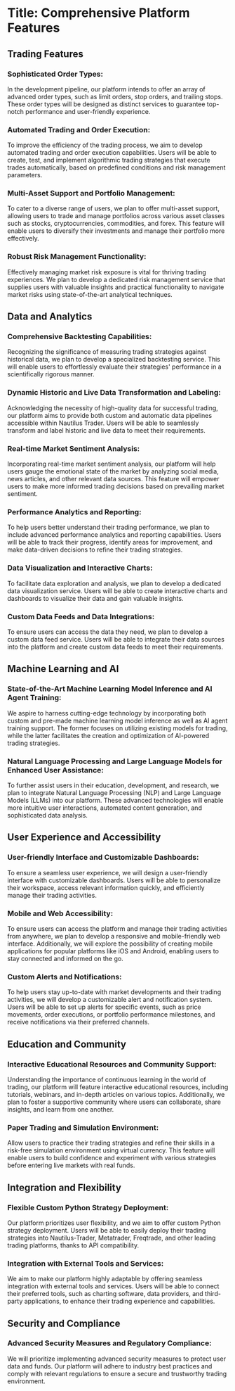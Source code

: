 # Title: Comprehensive Platform Features

## Trading Features
### Sophisticated Order Types:
In the development pipeline, our platform intends to offer an array of advanced order types, such as limit orders, stop orders, and trailing stops. These order types will be designed as distinct services to guarantee top-notch performance and user-friendly experience.
### Automated Trading and Order Execution:
To improve the efficiency of the trading process, we aim to develop automated trading and order execution capabilities. Users will be able to create, test, and implement algorithmic trading strategies that execute trades automatically, based on predefined conditions and risk management parameters.
### Multi-Asset Support and Portfolio Management:
To cater to a diverse range of users, we plan to offer multi-asset support, allowing users to trade and manage portfolios across various asset classes such as stocks, cryptocurrencies, commodities, and forex. This feature will enable users to diversify their investments and manage their portfolio more effectively.
### Robust Risk Management Functionality:
Effectively managing market risk exposure is vital for thriving trading experiences. We plan to develop a dedicated risk management service that supplies users with valuable insights and practical functionality to navigate market risks using state-of-the-art analytical techniques.

## Data and Analytics
### Comprehensive Backtesting Capabilities:
Recognizing the significance of measuring trading strategies against historical data, we plan to develop a specialized backtesting service. This will enable users to effortlessly evaluate their strategies' performance in a scientifically rigorous manner.
### Dynamic Historic and Live Data Transformation and Labeling:
Acknowledging the necessity of high-quality data for successful trading, our platform aims to provide both custom and automatic data pipelines accessible within Nautilus Trader. Users will be able to seamlessly transform and label historic and live data to meet their requirements.
### Real-time Market Sentiment Analysis:
Incorporating real-time market sentiment analysis, our platform will help users gauge the emotional state of the market by analyzing social media, news articles, and other relevant data sources. This feature will empower users to make more informed trading decisions based on prevailing market sentiment.
### Performance Analytics and Reporting:
To help users better understand their trading performance, we plan to include advanced performance analytics and reporting capabilities. Users will be able to track their progress, identify areas for improvement, and make data-driven decisions to refine their trading strategies.
### Data Visualization and Interactive Charts:
To facilitate data exploration and analysis, we plan to develop a dedicated data visualization service. Users will be able to create interactive charts and dashboards to visualize their data and gain valuable insights.
### Custom Data Feeds and Data Integrations:
To ensure users can access the data they need, we plan to develop a custom data feed service. Users will be able to integrate their data sources into the platform and create custom data feeds to meet their requirements.


## Machine Learning and AI
### State-of-the-Art Machine Learning Model Inference and AI Agent Training:
We aspire to harness cutting-edge technology by incorporating both custom and pre-made machine learning model inference as well as AI agent training support. The former focuses on utilizing existing models for trading, while the latter facilitates the creation and optimization of AI-powered trading strategies.
### Natural Language Processing and Large Language Models for Enhanced User Assistance:
To further assist users in their education, development, and research, we plan to integrate Natural Language Processing (NLP) and Large Language Models (LLMs) into our platform. These advanced technologies will enable more intuitive user interactions, automated content generation, and sophisticated data analysis.

## User Experience and Accessibility
### User-friendly Interface and Customizable Dashboards:
To ensure a seamless user experience, we will design a user-friendly interface with customizable dashboards. Users will be able to personalize their workspace, access relevant information quickly, and efficiently manage their trading activities.
### Mobile and Web Accessibility:
To ensure users can access the platform and manage their trading activities from anywhere, we plan to develop a responsive and mobile-friendly web interface. Additionally, we will explore the possibility of creating mobile applications for popular platforms like iOS and Android, enabling users to stay connected and informed on the go.
### Custom Alerts and Notifications:
To help users stay up-to-date with market developments and their trading activities, we will develop a customizable alert and notification system. Users will be able to set up alerts for specific events, such as price movements, order executions, or portfolio performance milestones, and receive notifications via their preferred channels.

## Education and Community
### Interactive Educational Resources and Community Support:
Understanding the importance of continuous learning in the world of trading, our platform will feature interactive educational resources, including tutorials, webinars, and in-depth articles on various topics. Additionally, we plan to foster a supportive community where users can collaborate, share insights, and learn from one another.
### Paper Trading and Simulation Environment:
Allow users to practice their trading strategies and refine their skills in a risk-free simulation environment using virtual currency. This feature will enable users to build confidence and experiment with various strategies before entering live markets with real funds.

## Integration and Flexibility
### Flexible Custom Python Strategy Deployment:
Our platform prioritizes user flexibility, and we aim to offer custom Python strategy deployment. Users will be able to easily deploy their trading strategies into Nautilus-Trader, Metatrader, Freqtrade, and other leading trading platforms, thanks to API compatibility.
### Integration with External Tools and Services:
We aim to make our platform highly adaptable by offering seamless integration with external tools and services. Users will be able to connect their preferred tools, such as charting software, data providers, and third-party applications, to enhance their trading experience and capabilities.

## Security and Compliance
### Advanced Security Measures and Regulatory Compliance:
We will prioritize implementing advanced security measures to protect user data and funds. Our platform will adhere to industry best practices and comply with relevant regulations to ensure a secure and trustworthy trading environment.













